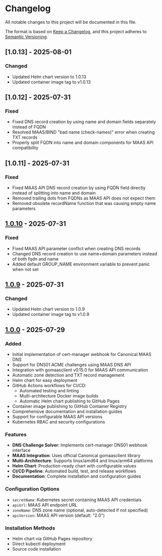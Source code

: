 # Changelog

All notable changes to this project will be documented in this file.

The format is based on [Keep a Changelog](https://keepachangelog.com/en/1.0.0/),
and this project adheres to [Semantic Versioning](https://semver.org/spec/v2.0.0.html).

## [1.0.13] - 2025-08-01

### Changed
- Updated Helm chart version to 1.0.13
- Updated container image tag to v1.0.13

## [1.0.12] - 2025-07-31

### Fixed
- Fixed DNS record creation by using name and domain fields separately instead of FQDN
- Resolved MAAS/BIND "bad name (check-names)" error when creating TXT records
- Properly split FQDN into name and domain components for MAAS API compatibility

## [1.0.11] - 2025-07-31

### Fixed
- Fixed MAAS API DNS record creation by using FQDN field directly instead of splitting into name and domain
- Removed trailing dots from FQDNs as MAAS API does not expect them
- Removed obsolete recordName function that was causing empty name parameters

## [1.0.10] - 2025-07-31

### Fixed
- Fixed MAAS API parameter conflict when creating DNS records
- Changed DNS record creation to use name+domain parameters instead of both fqdn and name
- Added default GROUP_NAME environment variable to prevent panic when not set

## [1.0.9] - 2025-07-31

### Changed
- Updated Helm chart version to 1.0.9
- Updated container image tag to v1.0.9

## [1.0.0] - 2025-07-29

### Added
- Initial implementation of cert-manager webhook for Canonical MAAS DNS
- Support for DNS01 ACME challenges using MAAS DNS API
- Integration with gomaasclient v0.15.0 for MAAS API communication
- Automatic zone detection and TXT record management
- Helm chart for easy deployment
- GitHub Actions workflows for CI/CD:
  - Automated testing and linting
  - Multi-architecture Docker image builds
  - Automatic Helm chart publishing to GitHub Pages
- Container image publishing to GitHub Container Registry
- Comprehensive documentation and installation guides
- Support for configurable MAAS API versions
- Kubernetes RBAC and security configurations

### Features
- **DNS Challenge Solver**: Implements cert-manager DNS01 webhook interface
- **MAAS Integration**: Uses official Canonical gomaasclient library
- **Multi-Architecture**: Supports linux/amd64 and linux/arm64 platforms
- **Helm Chart**: Production-ready chart with configurable values
- **CI/CD Pipeline**: Automated build, test, and release workflows
- **Documentation**: Complete installation and configuration guides

### Configuration Options
- `secretName`: Kubernetes secret containing MAAS API credentials
- `apiUrl`: MAAS API endpoint URL
- `zoneName`: DNS zone name (optional, auto-detected if not specified)
- `apiVersion`: MAAS API version (default: "2.0")

### Installation Methods
- Helm chart via GitHub Pages repository
- Direct kubectl deployment
- Source code installation

[1.0.10]: https://github.com/kogito-ops/cert-manager-webhook-maas/releases/tag/v1.0.10
[1.0.9]: https://github.com/kogito-ops/cert-manager-webhook-maas/releases/tag/v1.0.9
[1.0.0]: https://github.com/kogito-ops/cert-manager-webhook-maas/releases/tag/v1.0.0